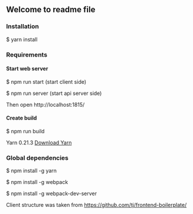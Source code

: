 ## Welcome to readme file

### Installation
$ yarn install

### Requirements

#### Start web server
$ npm run start (start client side)

$ npm run server (start api server side)

Then open http://localhost:1815/

#### Create build
$ npm run build

Yarn 0.21.3 [Download Yarn](https://yarnpkg.com/en/docs/install)

### Global dependencies
$ npm install -g yarn

$ npm install -g webpack

$ npm install -g webpack-dev-server

Client structure was taken from https://github.com/tj/frontend-boilerplate/